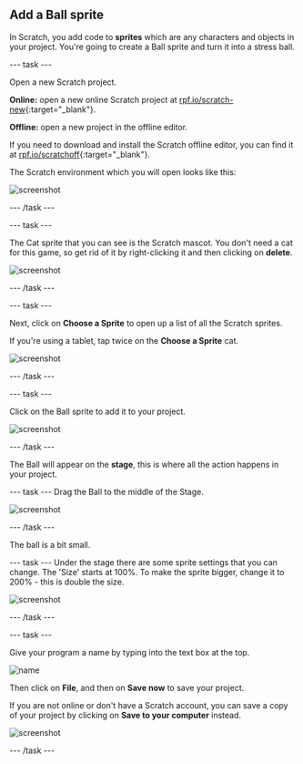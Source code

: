 ## Add a Ball sprite

In Scratch, you add code to __sprites__ which are any characters and objects in your project. You're going to create a Ball sprite and turn it into a stress ball.

--- task ---

Open a new Scratch project.

**Online:** open a new online Scratch project at [rpf.io/scratch-new](http://rpf.io/scratch-on){:target="_blank"}.

**Offline:** open a new project in the offline editor.

If you need to download and install the Scratch offline editor, you can find it at [rpf.io/scratchoff](http://rpf.io/scratchoff){:target="_blank"}.

The Scratch environment which you will open looks like this:

![screenshot](images/balls-scratch.png)

--- /task ---

--- task ---

The Cat sprite that you can see is the Scratch mascot. You don't need a cat for this game, so get rid of it by right-clicking it and then clicking on **delete**.

![screenshot](images/balls-delete-annotated.png)

--- /task ---

--- task ---

Next, click on **Choose a Sprite** to open up a list of all the Scratch sprites.

If you're using a tablet, tap twice on the **Choose a Sprite** cat.

![screenshot](images/balls-choose-sprite.png)

--- /task ---

--- task ---

Click on the Ball sprite to add it to your project.

![screenshot](images/balls-sprite-ball.png)

--- /task ---

The Ball will appear on the __stage__, this is where all the action happens in your project. 

--- task ---
Drag the Ball to the middle of the Stage. 

![screenshot](images/balls-stage-ball.png)

--- /task ---

The ball is a bit small. 

--- task ---
Under the stage there are some sprite settings that you can change. The 'Size' starts at 100%. To make the sprite bigger, change it to 200% - this is double the size. 

![screenshot](images/balls-size-200.png)

--- /task ---

--- task ---

Give your program a name by typing into the text box at the top.

![name](images/balls-name-annotated.png)

Then click on **File**, and then on **Save now** to save your project.

If you are not online or don't have a Scratch account, you can save a copy of your project by clicking on **Save to your computer** instead.

![screenshot](images/balls-save.png)

--- /task ---
